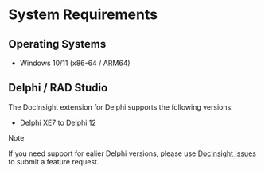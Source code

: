 # System Requirements

## Operating Systems

- Windows 10/11 (x86-64 / ARM64)

## Delphi / RAD Studio

The DocInsight extension for Delphi supports the following versions:

- Delphi XE7 to Delphi 12

> [!NOTE]
>
> If you need support for ealier Delphi versions, please use [DocInsight Issues](https://github.com/devjetsoftware/docinsight-support/issues) to submit a feature request.
